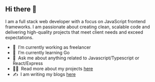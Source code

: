 ## Hi there 👋

I am a full stack web developer with a focus on JavaScript frontend frameworks.
I am passionate about creating clean, scalable code and delivering high-quality projects that meet client needs and exceed expectations.

- 🔭 &nbsp;I’m currently working as freelancer
- 🌱 &nbsp;I’m currently learning Go
- 💬 &nbsp;Ask me about anything related to Javascript/Typescript or React/Express
- 👨‍💻 &nbsp;Read more about my projects [here](https://minato-portfolio.onrender.com/projects)
- ✍ &nbsp;I am writing my blogs [here](https://minato-portfolio.onrender.com/blogs)

<!-- https://drive.google.com/file/d/17bKx3E4wpQfBBjjZf4POT1sb6rsSpNaS/view?usp=drive_link -->
